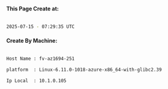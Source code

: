 
   
#### This Page Create at:

```bash

2025-07-15 - 07:29:35 UTC

```

#### Create By Machine:

```bash

Host Name : fv-az1694-251

platform  : Linux-6.11.0-1018-azure-x86_64-with-glibc2.39

Ip Local  : 10.1.0.105

```

